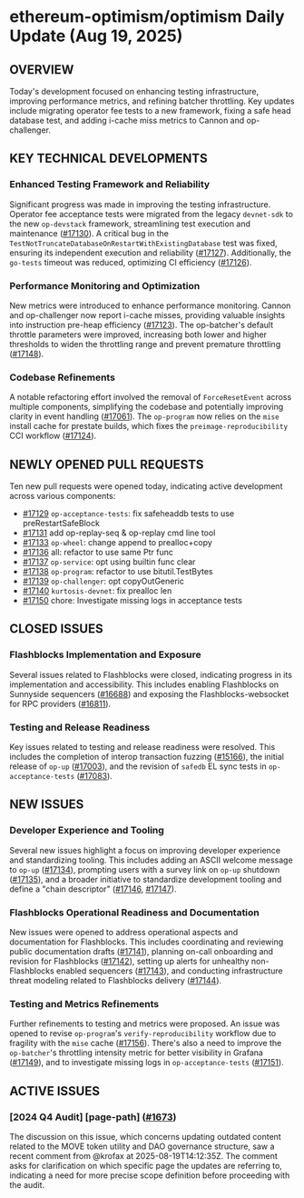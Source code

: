 # ethereum-optimism/optimism Daily Update (Aug 19, 2025)

## OVERVIEW

Today's development focused on enhancing testing infrastructure, improving performance metrics, and refining batcher throttling. Key updates include migrating operator fee tests to a new framework, fixing a safe head database test, and adding i-cache miss metrics to Cannon and op-challenger.

## KEY TECHNICAL DEVELOPMENTS

### Enhanced Testing Framework and Reliability

Significant progress was made in improving the testing infrastructure. Operator fee acceptance tests were migrated from the legacy `devnet-sdk` to the new `op-devstack` framework, streamlining test execution and maintenance ([#17130](https://github.com/ethereum-optimism/optimism/pull/17130)). A critical bug in the `TestNotTruncateDatabaseOnRestartWithExistingDatabase` test was fixed, ensuring its independent execution and reliability ([#17127](https://github.com/ethereum-optimism/optimism/pull/17127)). Additionally, the `go-tests` timeout was reduced, optimizing CI efficiency ([#17126](https://github.com/ethereum-optimism/optimism/pull/17126)).

### Performance Monitoring and Optimization

New metrics were introduced to enhance performance monitoring. Cannon and op-challenger now report i-cache misses, providing valuable insights into instruction pre-heap efficiency ([#17123](https://github.com/ethereum-optimism/optimism/pull/17123)). The op-batcher's default throttle parameters were improved, increasing both lower and higher thresholds to widen the throttling range and prevent premature throttling ([#17148](https://github.com/ethereum-optimism/optimism/pull/17148)).

### Codebase Refinements

A notable refactoring effort involved the removal of `ForceResetEvent` across multiple components, simplifying the codebase and potentially improving clarity in event handling ([#17061](https://github.com/ethereum-optimism/optimism/pull/17061)). The `op-program` now relies on the `mise` install cache for prestate builds, which fixes the `preimage-reproducibility` CCI workflow ([#17124](https://github.com/ethereum-optimism/optimism/pull/17124)).

## NEWLY OPENED PULL REQUESTS

Ten new pull requests were opened today, indicating active development across various components:
- [#17129](https://github.com/ethereum-optimism/optimism/pull/17129) `op-acceptance-tests`: fix safeheaddb tests to use preRestartSafeBlock
- [#17131](https://github.com/ethereum-optimism/optimism/pull/17131) add op-replay-seq & op-replay cmd line tool
- [#17133](https://github.com/ethereum-optimism/optimism/pull/17133) `op-wheel`: change append to prealloc+copy
- [#17136](https://github.com/ethereum-optimism/optimism/pull/17136) all: refactor to use same Ptr func
- [#17137](https://github.com/ethereum-optimism/optimism/pull/17137) `op-service`: opt using builtin func clear
- [#17138](https://github.com/ethereum-optimism/optimism/pull/17138) `op-program`: refactor to use bitutil.TestBytes
- [#17139](https://github.com/ethereum-optimism/optimism/pull/17139) `op-challenger`: opt copyOutGeneric
- [#17140](https://github.com/ethereum-optimism/optimism/pull/17140) `kurtosis-devnet`: fix prealloc len
- [#17150](https://github.com/ethereum-optimism/optimism/pull/17150) chore: Investigate missing logs in acceptance tests

## CLOSED ISSUES

### Flashblocks Implementation and Exposure

Several issues related to Flashblocks were closed, indicating progress in its implementation and accessibility. This includes enabling Flashblocks on Sunnyside sequencers ([#16688](https://github.com/ethereum-optimism/optimism/issues/16688)) and exposing the Flashblocks-websocket for RPC providers ([#16811](https://github.com/ethereum-optimism/optimism/issues/16811)).

### Testing and Release Readiness

Key issues related to testing and release readiness were resolved. This includes the completion of interop transaction fuzzing ([#15166](https://github.com/ethereum-optimism/optimism/issues/15166)), the initial release of `op-up` ([#17003](https://github.com/ethereum-optimism/optimism/issues/17003)), and the revision of `safedb` EL sync tests in `op-acceptance-tests` ([#17083](https://github.com/ethereum-optimism/optimism/issues/17083)).

## NEW ISSUES

### Developer Experience and Tooling

Several new issues highlight a focus on improving developer experience and standardizing tooling. This includes adding an ASCII welcome message to `op-up` ([#17134](https://github.com/ethereum-optimism/optimism/issues/17134)), prompting users with a survey link on `op-up` shutdown ([#17135](https://github.com/ethereum-optimism/optimism/issues/17135)), and a broader initiative to standardize development tooling and define a "chain descriptor" ([#17146](https://github.com/ethereum-optimism/optimism/issues/17146), [#17147](https://github.com/ethereum-optimism/optimism/issues/17147)).

### Flashblocks Operational Readiness and Documentation

New issues were opened to address operational aspects and documentation for Flashblocks. This includes coordinating and reviewing public documentation drafts ([#17141](https://github.com/ethereum-optimism/optimism/issues/17141)), planning on-call onboarding and revision for Flashblocks ([#17142](https://github.com/ethereum-optimism/optimism/issues/17142)), setting up alerts for unhealthy non-Flashblocks enabled sequencers ([#17143](https://github.com/ethereum-optimism/optimism/issues/17143)), and conducting infrastructure threat modeling related to Flashblocks delivery ([#17144](https://github.com/ethereum-optimism/optimism/issues/17144)).

### Testing and Metrics Refinements

Further refinements to testing and metrics were proposed. An issue was opened to revise `op-program`'s `verify-reproducibility` workflow due to fragility with the `mise` cache ([#17156](https://github.com/ethereum-optimism/optimism/issues/17156)). There's also a need to improve the `op-batcher`'s throttling intensity metric for better visibility in Grafana ([#17149](https://github.com/ethereum-optimism/optimism/issues/17149)), and to investigate missing logs in `op-acceptance-tests` ([#17151](https://github.com/ethereum-optimism/optimism/issues/17151)).

## ACTIVE ISSUES

### [2024 Q4 Audit] [page-path] ([#1673](https://github.com/ethereum-optimism/optimism/issues/1673))

The discussion on this issue, which concerns updating outdated content related to the MOVE token utility and DAO governance structure, saw a recent comment from @krofax at 2025-08-19T14:12:35Z. The comment asks for clarification on which specific page the updates are referring to, indicating a need for more precise scope definition before proceeding with the audit.